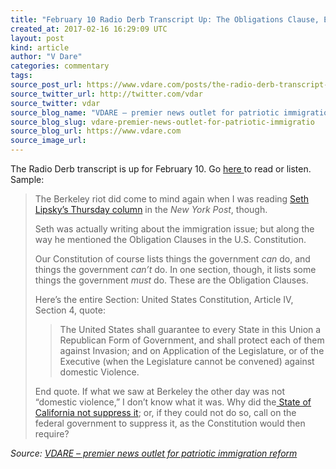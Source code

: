 ```yaml
---
title: "February 10 Radio Derb Transcript Up: The Obligations Clause, Etc"
created_at: 2017-02-16 16:29:09 UTC
layout: post
kind: article
author: "V Dare"
categories: commentary
tags: 
source_post_url: https://www.vdare.com/posts/the-radio-derb-transcript-up-february-10-the-obligations-clause-etc
source_twitter_url: http://twitter.com/vdar
source_twitter: vdar
source_blog_name: "VDARE – premier news outlet for patriotic immigration reform"
source_blog_slug: vdare-premier-news-outlet-for-patriotic-immigratio
source_blog_url: https://www.vdare.com
source_image_url: 
---
```

<div class="pf-content"><p>The Radio Derb transcript is up for February 10. Go <a href="http://www.vdare.com/radios/radio-derb-justice-may-be-blind-but-judges-arent-etc">here </a>to read or listen. Sample:</p>
<blockquote><p>The Berkeley riot did come to mind again when I was reading <a href="http://nypost.com/2017/02/09/actually-trump-has-a-duty-to-ban-dangerous-immigrants/">Seth Lipsky&#8217;s Thursday column</a> in the <em>New York Post</em>, though.</p>
<p>Seth was actually writing about the immigration issue; but along the way he mentioned the Obligation Clauses in the U.S. Constitution.</p>
<p>Our Constitution of course lists things the government <em>can</em> do, and things the government <em>can&#8217;t</em> do. In one section, though, it lists some things the government <em>must</em> do. These are the Obligation Clauses.</p><!-- TAG START { player: "7518-804336-VDare - Outstream - Rev", owner: "ONE Video by AOL", for: "ONE Video by AOL" - BEINJS } --><div id="57966237cc52c74a5e1363c4" class="vdb_player vdb_57966237cc52c74a5e1363c456bcd17ce4b018167fea5539">    <script type="text/javascript" src="//delivery.vidible.tv/jsonp/pid=57966237cc52c74a5e1363c4/56bcd17ce4b018167fea5539_bein.js"></script></div><!-- TAG END { date: 07/25/16 } -->
<p>Here&#8217;s the entire Section: United States Constitution, Article IV, Section 4, quote:</p>
<blockquote><p>The United States shall guarantee to every State in this Union a Republican Form of Government, and shall protect each of them against Invasion; and on Application of the Legislature, or of the Executive (when the Legislature cannot be convened) against domestic Violence.</p></blockquote>
<p>End quote. If what we saw at Berkeley the other day was not &#8220;domestic violence,&#8221; I don&#8217;t know what it was. Why did the<a href="http://www.vdare.com/posts/ruthless-coercion-not-used-at-berkeley-but-federal-authorities-could-use-ruthless-coercion-on-berkeley"> State of California not suppress it</a>; or, if they could not do so, call on the federal government to suppress it, as the Constitution would then require?</p></blockquote>
</div><div class="">
    <i>Source: <a href="https://www.vdare.com">VDARE – premier news outlet for patriotic immigration reform</a></i>
</div>
